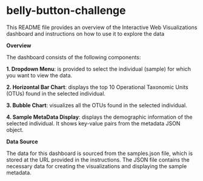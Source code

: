 # belly-button-challenge

This README file provides an overview of the Interactive Web Visualizations dashboard and instructions on how to use it to explore the data

**Overview**

The dashboard consists of the following components:

**1. Dropdown Menu**: is provided to select the individual (sample) for which you want to view the data.

**2. Horizontal Bar Chart**: displays the top 10 Operational Taxonomic Units (OTUs) found in the selected individual.

**3. Bubble Chart**: visualizes all the OTUs found in the selected individual.

**4. Sample MetaData Display**: displays the demographic information of the selected individual. It shows key-value pairs from the metadata JSON object.

**Data Source**

The data for this dashboard is sourced from the samples.json file, which is stored at the URL provided in the instructions. The JSON file contains the necessary data for creating the visualizations and displaying the sample metadata.
